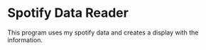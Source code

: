 
# Spotify Data Reader

This program uses my spotify data and creates a display with the information. 
